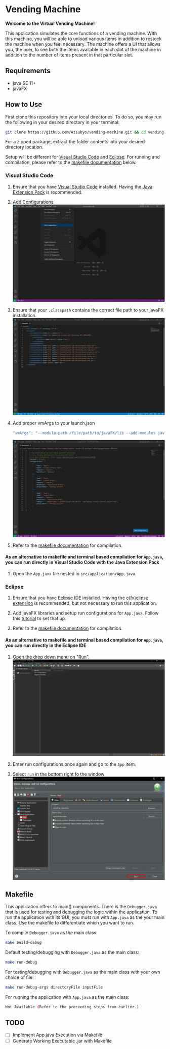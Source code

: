 # Vending Machine

**Welcome to the Virtual Vending Machine!**

This application simulates the core functions of a vending machine. With this machine, you will be able to unload various items in addition to restock the machine when you feel necessary. The machine offers a UI that allows you, the user, to see both the items available in each slot of the machine in addition to the number of items present in that particular slot.

## Requirements

- java SE 11+
- javaFX

## How to Use

First clone this repository into your local directories. To do so, you may run the following in your desired directory in your terminal:

```sh
git clone https://github.com/Atsubyo/vending-machine.git && cd vending-machine
```

For a zipped package, extract the folder contents into your desired directory location.

Setup will be different for [Visual Studio Code](#visual-studio-code) and [Eclipse](#eclipse). For running and compilation, please refer to the [makefile documentation](#makefile) below.

### Visual Studio Code

1. Ensure that you have [Visual Studio Code](https://code.visualstudio.com/download) installed. Having the [Java Extension Pack](https://marketplace.visualstudio.com/items?itemName=vscjava.vscode-java-pack) is recommended.

2. Add Configurations
    ![add_config](./MD_Images/vscode_add_config.PNG)

3. Ensure that your `.classpath` contains the correct file path to your javaFX installation.
    ![classpath](./MD_Images/vscode_classpath.PNG)

4. Add proper vmArgs to your launch.json

    ```sh
    "vmArgs": "--module-path /file/path/to/javaFX/lib --add-modules javafx.controls,javafx.fxml"
    ```

    ![vmArgs](./MD_Images/vmArgs.PNG)

5. Refer to the [makefile documentation](#makefile) for compilation.

#### As an alternative to makefile and terminal based compilation for `App.java`, you can run directly in Visual Studio Code with the Java Extension Pack

1. Open the `App.java` file nested in `src/application/App.java`.

### Eclipse

1. Ensure that you have [Eclipse IDE](https://www.eclipse.org/downloads/) installed. Having the [e(fx)clipse extension](https://www.eclipse.org/efxclipse/index.html) is recommended, but not necessary to run this application.

2. Add javaFX libraries and setup run configurations for `App.java`. Follow this [tutorial](https://youtu.be/bk28ytggz7E) to set that up.

3. Refer to the [makefile documentation](#makefile) for compilation.

#### As an alternative to makefile and terminal based compilation for `App.java`, you can run directly in the Eclipse IDE

1. Open the drop down menu on "Run".
    ![drop_down_menu](./MD_Images/eclipse_run_drop_down.PNG)

2. Enter run configurations once again and go to the `App` item.

3. Select `run` in the bottom right fo the window
    ![run_app](./MD_Images/eclipse_run_app.PNG)

## Makefile

This application offers to main() components. There is the `Debugger.java` that is used for testing and debugging the logic within the application. To run the application with its GUI, you must run with `App.java` as the your main class. Use the makefile to differentiate which you want to run.

To compile `Debugger.java` as the main class:

```sh
make build-debug
```

Default testing/debugging with `Debugger.java` as the main class:

```sh
make run-debug
```

For testing/debugging with `Debugger.java` as the main class with your own choice of file:

```sh
make run-debug-args directoryFile inputFile
```

For running the application with `App.java` as the main class:

```sh
Not Available (Refer to the proceeding steps from earlier.)
```

## TODO

- [ ] Implement App.java Execution via Makefile
- [ ] Generate Working Executable .jar with Makefile
